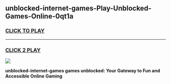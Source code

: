 
## unblocked-internet-games-Play-Unblocked-Games-Online-0qt1a
<h3>
<a href="https://premium76.site?title=unblocked-internet-games&ref=25A">CLICK TO PLAY</a></h3>
<hr>

<h3>
<a href="https://premium76.site?title=unblocked-internet-games&ref=25A">CLICK 2 PLAY</a>
  
</h3>

<a href="https://premium76.site?title=unblocked-internet-games&ref=25A"><img src="https://clearcache.store/games.png"></a>


**unblocked-internet-games games unblocked: Your Gateway to Fun and Accessible Online Gaming**

